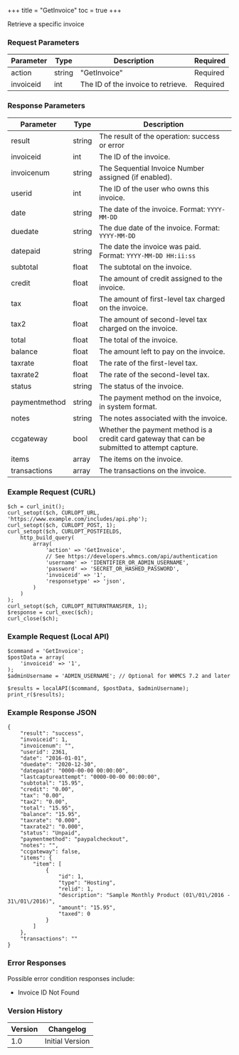 +++
title = "GetInvoice"
toc = true
+++

Retrieve a specific invoice

### Request Parameters

| Parameter | Type | Description | Required |
| --------- | ---- | ----------- | -------- |
| action | string | "GetInvoice" | Required |
| invoiceid | int | The ID of the invoice to retrieve. | Required |

### Response Parameters

| Parameter | Type | Description |
| --------- | ---- | ----------- |
| result | string | The result of the operation: success or error |
| invoiceid | int | The ID of the invoice. |
| invoicenum | string | The Sequential Invoice Number assigned (if enabled). |
| userid | int | The ID of the user who owns this invoice. |
| date | string | The date of the invoice. Format: `YYYY-MM-DD` |
| duedate | string | The due date of the invoice. Format: `YYYY-MM-DD` |
| datepaid | string | The date the invoice was paid. Format: `YYYY-MM-DD HH:ii:ss` |
| subtotal | float | The subtotal on the invoice. |
| credit | float | The amount of credit assigned to the invoice. |
| tax | float | The amount of first-level tax charged on the invoice. |
| tax2 | float | The amount of second-level tax charged on the invoice. |
| total | float | The total of the invoice. |
| balance | float | The amount left to pay on the invoice. |
| taxrate | float | The rate of the first-level tax. |
| taxrate2 | float | The rate of the second-level tax. |
| status | string | The status of the invoice. |
| paymentmethod | string | The payment method on the invoice, in system format. |
| notes | string | The notes associated with the invoice. |
| ccgateway | bool | Whether the payment method is a credit card gateway that can be submitted to attempt capture. |
| items | array | The items on the invoice. |
| transactions | array | The transactions on the invoice. |


### Example Request (CURL)

```
$ch = curl_init();
curl_setopt($ch, CURLOPT_URL, 'https://www.example.com/includes/api.php');
curl_setopt($ch, CURLOPT_POST, 1);
curl_setopt($ch, CURLOPT_POSTFIELDS,
    http_build_query(
        array(
            'action' => 'GetInvoice',
            // See https://developers.whmcs.com/api/authentication
            'username' => 'IDENTIFIER_OR_ADMIN_USERNAME',
            'password' => 'SECRET_OR_HASHED_PASSWORD',
            'invoiceid' => '1',
            'responsetype' => 'json',
        )
    )
);
curl_setopt($ch, CURLOPT_RETURNTRANSFER, 1);
$response = curl_exec($ch);
curl_close($ch);
```


### Example Request (Local API)

```
$command = 'GetInvoice';
$postData = array(
    'invoiceid' => '1',
);
$adminUsername = 'ADMIN_USERNAME'; // Optional for WHMCS 7.2 and later

$results = localAPI($command, $postData, $adminUsername);
print_r($results);
```


### Example Response JSON

```
{
    "result": "success",
    "invoiceid": 1,
    "invoicenum": "",
    "userid": 2361,
    "date": "2016-01-01",
    "duedate": "2020-12-30",
    "datepaid": "0000-00-00 00:00:00",
    "lastcaptureattempt": "0000-00-00 00:00:00",
    "subtotal": "15.95",
    "credit": "0.00",
    "tax": "0.00",
    "tax2": "0.00",
    "total": "15.95",
    "balance": "15.95",
    "taxrate": "0.000",
    "taxrate2": "0.000",
    "status": "Unpaid",
    "paymentmethod": "paypalcheckout",
    "notes": "",
    "ccgateway": false,
    "items": {
        "item": [
            {
                "id": 1,
                "type": "Hosting",
                "relid": 1,
                "description": "Sample Monthly Product (01\/01\/2016 - 31\/01\/2016)",
                "amount": "15.95",
                "taxed": 0
            }
        ]
    },
    "transactions": ""
}
```


### Error Responses

Possible error condition responses include:

* Invoice ID Not Found


### Version History

| Version | Changelog |
| ------- | --------- |
| 1.0 | Initial Version |
